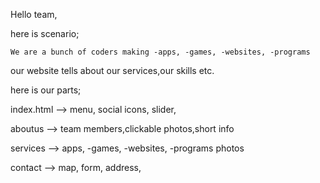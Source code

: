 Hello team,

here is scenario;

    We are a bunch of coders making -apps, -games, -websites, -programs

our website tells about our services,our skills etc.

here is our parts;

index.html --> 
    menu, social icons, slider,

aboutus -->
    team members,clickable photos,short info

services -->
    apps, -games, -websites, -programs photos

contact -->
    map, form, address, 